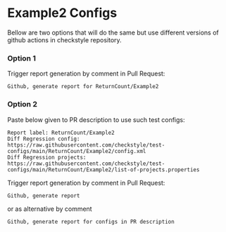 # Example2 Configs

Bellow are two options that will do the same but use different versions
of github actions in checkstyle repository.


### Option 1
Trigger report generation by comment in Pull Request:
```
Github, generate report for ReturnCount/Example2
```

### Option 2

Paste below given to PR description to use such test configs:
```
Report label: ReturnCount/Example2
Diff Regression config: https://raw.githubusercontent.com/checkstyle/test-configs/main/ReturnCount/Example2/config.xml
Diff Regression projects: https://raw.githubusercontent.com/checkstyle/test-configs/main/ReturnCount/Example2/list-of-projects.properties
```

Trigger report generation by comment in Pull Request:
```
Github, generate report
```
or as alternative by comment
```
Github, generate report for configs in PR description
```
